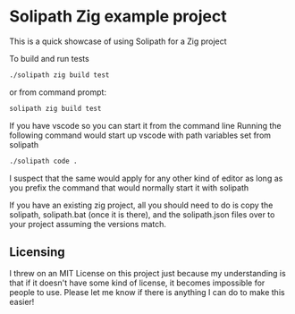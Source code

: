 # Solipath Zig example project
This is a quick showcase of using Solipath for a Zig project

To build and run tests
```bash
./solipath zig build test
```

or from command prompt:
```cmd
solipath zig build test
```

If you have vscode so you can start it from the command line
Running the following command would start up vscode with path variables set from solipath
```bash
./solipath code .
```

I suspect that the same would apply for any other kind of editor as long as you prefix the command that would normally start it with solipath

If you have an existing zig project, all you should need to do is copy the solipath, solipath.bat (once it is there), and the solipath.json files over to your project assuming the versions match.


## Licensing
I threw on an MIT License on this project just because my understanding is that if it doesn't have some kind of license, it becomes impossible for people to use. Please let me know if there is anything I can do to make this easier!
